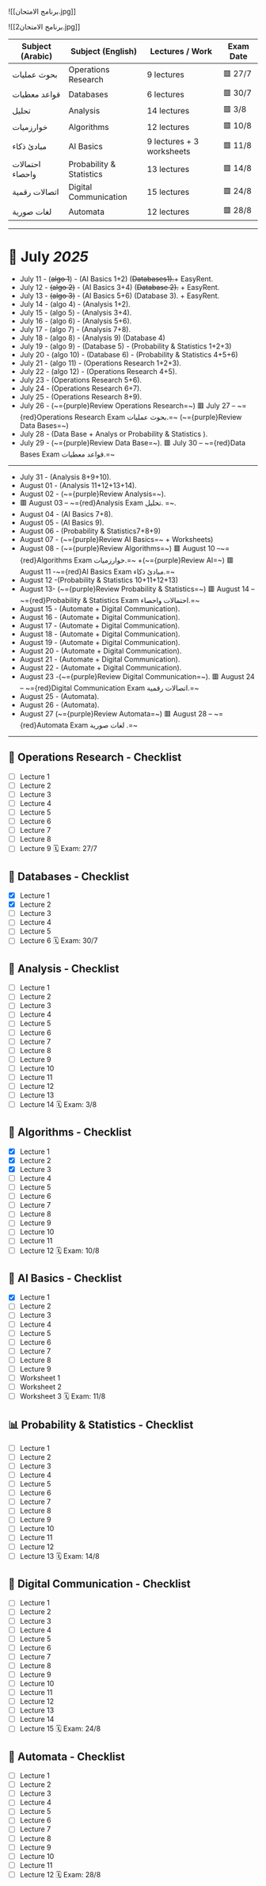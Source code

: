 ![[برنامج الامتحان.jpg]]

![[برنامج الامتحان2.jpg]]


| Subject (Arabic) | Subject (English)        | Lectures / Work           | Exam Date |
| ---------------- | ------------------------ | ------------------------- | --------- |
| بحوث عمليات      | Operations Research      | 9 lectures                | 🟥 27/7   |
| قواعد معطيات     | Databases                | 6 lectures                | 🟥 30/7   |
| تحليل            | Analysis                 | 14 lectures               | 🟥 3/8    |
| خوارزميات        | Algorithms               | 12 lectures               | 🟥 10/8   |
| مبادئ ذكاء       | AI Basics                | 9 lectures + 3 worksheets | 🟥 11/8   |
| احتمالات واحصاء  | Probability & Statistics | 13 lectures               | 🟥 14/8   |
| اتصالات رقمية    | Digital Communication    | 15 lectures               | 🟥 24/8   |
| لغات صورية       | Automata                 | 12 lectures               | 🟥 28/8   |

---

# 📆 July *2025*

- July 11  - (~~algo 1~~) - (AI Basics 1+2) (~~Databases1).~~+ EasyRent. 
- July 12  - ~~(algo 2)~~ - (AI Basics 3+4) (~~Database 2).~~ + EasyRent. 
- July 13  - ~~(algo 3)~~ - (AI Basics 5+6) (Database 3). + EasyRent.
- July 14  - (algo 4) - (Analysis 1+2).
- July 15  - (algo 5) - (Analysis 3+4).
- July 16  - (algo 6) - (Analysis 5+6).
- July 17  - (algo 7) - (Analysis 7+8).
- July 18  - (algo 8) - (Analysis 9) (Database 4)
- July 19  - (algo 9) - (Database 5) - (Probability & Statistics 1+2+3)
- July 20  - (algo 10) - (Database 6) - (Probability & Statistics 4+5+6)
- July 21  - (algo 11) - (Operations Research 1+2+3).
- July 22  - (algo 12) - (Operations Research 4+5).
- July 23  - (Operations Research 5+6).
- July 24  - (Operations Research 6+7).
- July 25  - (Operations Research 8+9).
- July 26  - (~={purple}Review Operations Research=~)
 🟥 July 27 –  ~={red}Operations Research Exam بحوث عمليات.=~ (~={purple}Review Data Bases=~)
 - July 28  - (Data Base + Analys or Probability & Statistics ).
 - July 29  -  (~={purple}Review Data Base=~).
 🟥 July 30 – ~={red}Data Bases Exam قواعد معطيات.=~ 

---
- July 31 - (Analysis 8+9+10).
- August 01 - (Analysis 11+12+13+14).
- August 02 - (~={purple}Review Analysis=~).
- 🟥 August 03 – ~={red}Analysis Exam تحليل. =~.
- August 04  - (AI Basics 7+8).
- August 05  - (AI Basics 9).
- August 06  - (Probability & Statistics7+8+9)
- August 07  - (~={purple}Review AI Basics=~ + Worksheets)
- August 08  - (~={purple}Review Algorithms=~)
 🟥 August 10 –~={red}Algorithms Exam خوارزميات.=~ +(~={purple}Review AI=~)
 🟥 August 11 -~={red}AI Basics Exam مبادئ ذكاء.=~
- August 12 -(Probability & Statistics 10+11+12+13)
- August 13- (~={purple}Review Probability & Statistics=~)
 🟥 August 14 –  ~={red}Probability & Statistics Exam احتمالات واحصاء.=~
- August 15 - (Automate + Digital Communication).
- August 16 - (Automate + Digital Communication).
- August 17 - (Automate + Digital Communication).
- August 18 - (Automate + Digital Communication).
- August 19 - (Automate + Digital Communication).
- August 20 - (Automate + Digital Communication).
- August 21 - (Automate + Digital Communication).
- August 22 - (Automate + Digital Communication).
- August 23 -(~={purple}Review Digital Communication=~).
 🟥 August 24 –  ~={red}Digital Communication Exam اتصالات رقمية.=~
- August 25 - (Automata).
- August 26 - (Automata).
- August 27 (~={purple}Review Automata=~)
 🟥 August 28 – ~={red}Automata Exam لغات صورية .=~
---

## 📘 Operations Research - Checklist
- [ ] Lecture 1
- [ ] Lecture 2
- [ ] Lecture 3
- [ ] Lecture 4
- [ ] Lecture 5
- [ ] Lecture 6
- [ ] Lecture 7
- [ ] Lecture 8
- [ ] Lecture 9
🗓 Exam: 27/7
## 📘 Databases - Checklist
- [x] Lecture 1
- [x] Lecture 2
- [ ] Lecture 3
- [ ] Lecture 4
- [ ] Lecture 5
- [ ] Lecture 6
🗓 Exam: 30/7
## 📘 Analysis - Checklist
- [ ] Lecture 1
- [ ] Lecture 2
- [ ] Lecture 3
- [ ] Lecture 4
- [ ] Lecture 5
- [ ] Lecture 6
- [ ] Lecture 7
- [ ] Lecture 8
- [ ] Lecture 9
- [ ] Lecture 10
- [ ] Lecture 11
- [ ] Lecture 12
- [ ] Lecture 13
- [ ] Lecture 14
🗓 Exam: 3/8
## 📘 Algorithms - Checklist
- [x] Lecture 1
- [x] Lecture 2
- [x] Lecture 3
- [ ] Lecture 4
- [ ] Lecture 5
- [ ] Lecture 6
- [ ] Lecture 7
- [ ] Lecture 8
- [ ] Lecture 9
- [ ] Lecture 10
- [ ] Lecture 11
- [ ] Lecture 12
🗓 Exam: 10/8
## 🤖 AI Basics - Checklist
- [x] Lecture 1
- [ ] Lecture 2
- [ ] Lecture 3
- [ ] Lecture 4
- [ ] Lecture 5
- [ ] Lecture 6
- [ ] Lecture 7
- [ ] Lecture 8
- [ ] Lecture 9
- [ ] Worksheet 1
- [ ] Worksheet 2
- [ ] Worksheet 3
🗓 Exam: 11/8
## 📊 Probability & Statistics - Checklist
- [ ] Lecture 1
- [ ] Lecture 2
- [ ] Lecture 3
- [ ] Lecture 4
- [ ] Lecture 5
- [ ] Lecture 6
- [ ] Lecture 7
- [ ] Lecture 8
- [ ] Lecture 9
- [ ] Lecture 10
- [ ] Lecture 11
- [ ] Lecture 12
- [ ] Lecture 13
🗓 Exam: 14/8
## 📡 Digital Communication - Checklist
- [ ] Lecture 1
- [ ] Lecture 2
- [ ] Lecture 3
- [ ] Lecture 4
- [ ] Lecture 5
- [ ] Lecture 6
- [ ] Lecture 7
- [ ] Lecture 8
- [ ] Lecture 9
- [ ] Lecture 10
- [ ] Lecture 11
- [ ] Lecture 12
- [ ] Lecture 13
- [ ] Lecture 14
- [ ] Lecture 15
🗓 Exam: 24/8
## 🔁 Automata - Checklist
- [ ] Lecture 1
- [ ] Lecture 2
- [ ] Lecture 3
- [ ] Lecture 4
- [ ] Lecture 5
- [ ] Lecture 6
- [ ] Lecture 7
- [ ] Lecture 8
- [ ] Lecture 9
- [ ] Lecture 10
- [ ] Lecture 11
- [ ] Lecture 12
🗓 Exam: 28/8
